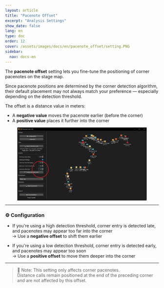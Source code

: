 ```yaml
---
layout: article
title: "Pacenote Offset"
excerpt: "Analysis Settings"
show_date: false
lang: en
type: doc
order: 12
cover: /assets/images/docs/en/pacenote_offset/setting.PNG
sidebar:
  nav: docs-en
---
```


The **pacenote offset** setting lets you fine-tune the positioning of corner pacenotes on the stage map.

Since pacenote positions are determined by the corner detection algorithm, their default placement may not always match your preference — especially depending on the detection threshold.

The offset is a distance value in meters:
- A **negative value** moves the pacenote earlier (before the corner)
- A **positive value** places it further into the corner

<div class="cell cell--12 cell--md-6">
  <figure>
    <a data-gallery href="/assets/images/docs/en/pacenote_offset/setting.PNG">
      <img src="/assets/images/docs/en/pacenote_offset/setting.PNG" style="display: block; margin: 0 auto; max-width: 100%;" alt="Pacenote Offset Setting" />
    </a>
  </figure>
</div>

---

### ⚙️ Configuration

- If you're using a high detection threshold, corner entry is detected late, and pacenotes may appear too far into the corner  
  → Use a **negative offset** to shift them earlier

- If you're using a low detection threshold, corner entry is detected early, and pacenotes may appear too soon  
  → Use a **positive offset** to move them deeper into the corner

---

> 🔎 Note: This setting only affects corner pacenotes.  
> Distance calls remain positioned at the end of the preceding corner and are not affected by this offset.
